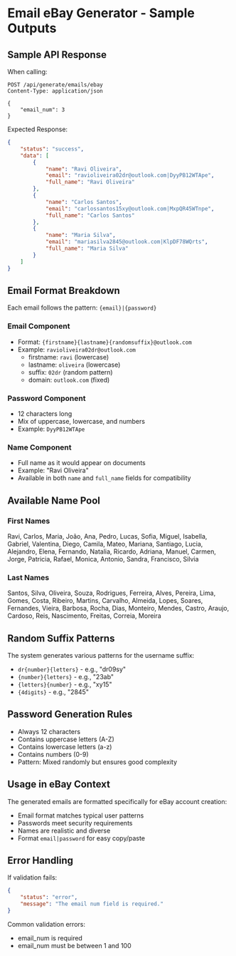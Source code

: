 # Email eBay Generator - Sample Outputs

## Sample API Response

When calling:
```
POST /api/generate/emails/ebay
Content-Type: application/json

{
    "email_num": 3
}
```

Expected Response:
```json
{
    "status": "success",
    "data": [
        {
            "name": "Ravi Oliveira",
            "email": "ravioliveira02dr@outlook.com|DyyPB12WTApe",
            "full_name": "Ravi Oliveira"
        },
        {
            "name": "Carlos Santos",
            "email": "carlossantos15xy@outlook.com|MxpQR45WTnpe",
            "full_name": "Carlos Santos"
        },
        {
            "name": "Maria Silva",
            "email": "mariasilva2845@outlook.com|KlpDF78WQrts",
            "full_name": "Maria Silva"
        }
    ]
}
```

## Email Format Breakdown

Each email follows the pattern: `{email}|{password}`

### Email Component
- Format: `{firstname}{lastname}{randomsuffix}@outlook.com`
- Example: `ravioliveira02dr@outlook.com`
  - firstname: `ravi` (lowercase)
  - lastname: `oliveira` (lowercase)
  - suffix: `02dr` (random pattern)
  - domain: `outlook.com` (fixed)

### Password Component
- 12 characters long
- Mix of uppercase, lowercase, and numbers
- Example: `DyyPB12WTApe`

### Name Component
- Full name as it would appear on documents
- Example: "Ravi Oliveira"
- Available in both `name` and `full_name` fields for compatibility

## Available Name Pool

### First Names
Ravi, Carlos, Maria, João, Ana, Pedro, Lucas, Sofia, Miguel, Isabella, Gabriel, Valentina, Diego, Camila, Mateo, Mariana, Santiago, Lucia, Alejandro, Elena, Fernando, Natalia, Ricardo, Adriana, Manuel, Carmen, Jorge, Patricia, Rafael, Monica, Antonio, Sandra, Francisco, Silvia

### Last Names  
Santos, Silva, Oliveira, Souza, Rodrigues, Ferreira, Alves, Pereira, Lima, Gomes, Costa, Ribeiro, Martins, Carvalho, Almeida, Lopes, Soares, Fernandes, Vieira, Barbosa, Rocha, Dias, Monteiro, Mendes, Castro, Araujo, Cardoso, Reis, Nascimento, Freitas, Correia, Moreira

## Random Suffix Patterns

The system generates various patterns for the username suffix:
- `dr{number}{letters}` - e.g., "dr09sy"
- `{number}{letters}` - e.g., "23ab" 
- `{letters}{number}` - e.g., "xy15"
- `{4digits}` - e.g., "2845"

## Password Generation Rules

- Always 12 characters
- Contains uppercase letters (A-Z)
- Contains lowercase letters (a-z) 
- Contains numbers (0-9)
- Pattern: Mixed randomly but ensures good complexity

## Usage in eBay Context

The generated emails are formatted specifically for eBay account creation:
- Email format matches typical user patterns
- Passwords meet security requirements
- Names are realistic and diverse
- Format `email|password` for easy copy/paste

## Error Handling

If validation fails:
```json
{
    "status": "error", 
    "message": "The email num field is required."
}
```

Common validation errors:
- email_num is required
- email_num must be between 1 and 100